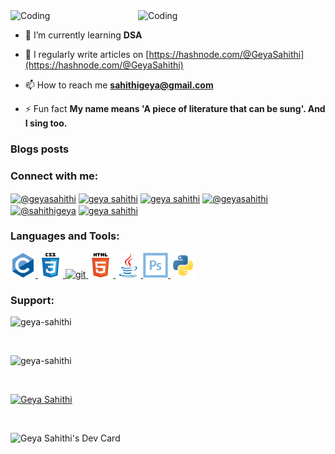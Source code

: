 <image align="centre" alt="Coding" src="https://user-images.githubusercontent.com/73871382/177698728-973b1ec3-63f4-47e3-aa65-e7b8fb47d67e.png">

<image align="right" alt="Coding" width ="300" src="https://user-images.githubusercontent.com/73871382/177700444-8ec068bb-0408-47cb-8a53-430c0d762ffe.png">

- 🌱 I’m currently learning **DSA**

- 📝 I regularly write articles on [https://hashnode.com/@GeyaSahithi](https://hashnode.com/@GeyaSahithi)

- 📫 How to reach me **sahithigeya@gmail.com**

- ⚡ Fun fact **My name means 'A piece of literature that can be sung'. And I sing too.**

### Blogs posts
<!-- BLOG-POST-LIST:START -->
<!-- BLOG-POST-LIST:END -->

<h3 align="left">Connect with me:</h3>
<p align="left">
<a href="https://dev.to/@geyasahithi" target="blank"><img align="center" src="https://raw.githubusercontent.com/rahuldkjain/github-profile-readme-generator/master/src/images/icons/Social/devto.svg" alt="@geyasahithi" height="30" width="40" /></a>
<a href="https://twitter.com/GeyaSahithi" target="blank"><img align="center" src="https://raw.githubusercontent.com/rahuldkjain/github-profile-readme-generator/master/src/images/icons/Social/twitter.svg" alt="geya sahithi" height="30" width="40" /></a>
<a href="https://linkedin.com/in/geya sahithi" target="blank"><img align="center" src="https://raw.githubusercontent.com/rahuldkjain/github-profile-readme-generator/master/src/images/icons/Social/linked-in-alt.svg" alt="geya sahithi" height="30" width="40" /></a>
<a href="https://hashnode.com/@geyasahithi" target="blank"><img align="center" src="https://raw.githubusercontent.com/rahuldkjain/github-profile-readme-generator/master/src/images/icons/Social/hashnode.svg" alt="@geyasahithi" height="30" width="40" /></a>
<a href="https://medium.com/@sahithigeya" target="blank"><img align="center" src="https://raw.githubusercontent.com/rahuldkjain/github-profile-readme-generator/master/src/images/icons/Social/medium.svg" alt="@sahithigeya" height="30" width="40" /></a>
<a href="https://www.youtube.com/c/geya sahithi" target="blank"><img align="center" src="https://raw.githubusercontent.com/rahuldkjain/github-profile-readme-generator/master/src/images/icons/Social/youtube.svg" alt="geya sahithi" height="30" width="40" /></a>
</p>

<h3 align="left">Languages and Tools:</h3>
<p align="left"> <a href="https://www.cprogramming.com/" target="_blank" rel="noreferrer"> <img src="https://raw.githubusercontent.com/devicons/devicon/master/icons/c/c-original.svg" alt="c" width="40" height="40"/> </a> <a href="https://www.w3schools.com/css/" target="_blank" rel="noreferrer"> <img src="https://raw.githubusercontent.com/devicons/devicon/master/icons/css3/css3-original-wordmark.svg" alt="css3" width="40" height="40"/> </a> <a href="https://git-scm.com/" target="_blank" rel="noreferrer"> <img src="https://www.vectorlogo.zone/logos/git-scm/git-scm-icon.svg" alt="git" width="40" height="40"/> </a> <a href="https://www.w3.org/html/" target="_blank" rel="noreferrer"> <img src="https://raw.githubusercontent.com/devicons/devicon/master/icons/html5/html5-original-wordmark.svg" alt="html5" width="40" height="40"/> </a> <a href="https://www.java.com" target="_blank" rel="noreferrer"> <img src="https://raw.githubusercontent.com/devicons/devicon/master/icons/java/java-original.svg" alt="java" width="40" height="40"/> </a> <a href="https://www.photoshop.com/en" target="_blank" rel="noreferrer"> <img src="https://raw.githubusercontent.com/devicons/devicon/master/icons/photoshop/photoshop-line.svg" alt="photoshop" width="40" height="40"/> </a> <a href="https://www.python.org" target="_blank" rel="noreferrer"> <img src="https://raw.githubusercontent.com/devicons/devicon/master/icons/python/python-original.svg" alt="python" width="40" height="40"/> </a></p>

<h3 align="left">Support:</h3>


<p><img align="centre" src="https://github-readme-stats.vercel.app/api/top-langs?username=geya-sahithi&show_icons=true&locale=en&layout=compact" alt="geya-sahithi" /></p><br>

<p><img align="centre" src="https://github-readme-streak-stats.herokuapp.com/?user=geya-sahithi&" alt="geya-sahithi" /></p><br>



<p><a href="https://www.buymeacoffee.com/Geya Sahithi"> <img align="centre" src="https://cdn.buymeacoffee.com/buttons/v2/default-yellow.png" height="50" width="210" alt="Geya Sahithi" /></a></p><br>

<a href="https://app.daily.dev/GeyaSahithi"><img align="left" src="https://api.daily.dev/devcards/60114a798d1040d0b8e4726821f72f62.png?r=xip" width="400" alt="Geya Sahithi's Dev Card"/></a>

